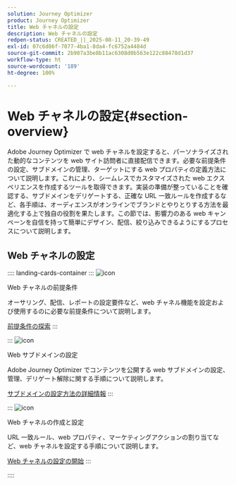 ```yaml
---
solution: Journey Optimizer
product: Journey Optimizer
title: Web チャネルの設定
description: Web チャネルの設定
redpen-status: CREATED_||_2025-08-11_20-39-49
exl-id: 07c6d86f-7077-4ba1-8da4-fc6752a4484d
source-git-commit: 2b907a3be8b11ac6308d0b563e122c88478d1d37
workflow-type: ht
source-wordcount: '189'
ht-degree: 100%

---
```


# Web チャネルの設定{#section-overview}

Adobe Journey Optimizer で web チャネルを設定すると、パーソナライズされた動的なコンテンツを web サイト訪問者に直接配信できます。必要な前提条件の設定、サブドメインの管理、ターゲットにする web プロパティの定義方法について説明します。これにより、シームレスでカスタマイズされた web エクスペリエンスを作成するツールを取得できます。実装の準備が整っていることを確認する、サブドメインをデリゲートする、正確な URL 一致ルールを作成するなど、各手順は、オーディエンスがオンラインでブランドとやりとりする方法を最適化する上で独自の役割を果たします。この節では、影響力のある web キャンペーンを自信を持って簡単にデザイン、配信、絞り込みできるようにするプロセスについて説明します。

## Web チャネルの設定

:::: landing-cards-container
:::
![icon](https://cdn.experienceleague.adobe.com/icons/book.svg?lang=ja)

Web チャネルの前提条件

オーサリング、配信、レポートの設定要件など、web チャネル機能を設定および使用するのに必要な前提条件について説明します。

[前提条件の探索](../using/web/web-prerequisites.md)
:::

:::
![icon](https://cdn.experienceleague.adobe.com/icons/gear.svg?lang=ja)

Web サブドメインの設定

Adobe Journey Optimizer でコンテンツを公開する web サブドメインの設定、管理、デリゲート解除に関する手順について説明します。

[サブドメインの設定方法の詳細情報](../using/web/web-delegated-subdomains.md)
:::

:::
![icon](https://cdn.experienceleague.adobe.com/icons/circle-play.svg?lang=ja)

Web チャネルの作成と設定

URL 一致ルール、web プロパティ、マーケティングアクションの割り当てなど、web チャネルを設定する手順について説明します。

[Web チャネルの設定の開始](../using/web/web-configuration.md)
:::

::::
